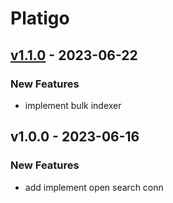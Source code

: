 # Platigo


<a name="v1.1.0"></a>
## [v1.1.0] - 2023-06-22
### New Features
- implement bulk indexer


<a name="v1.0.0"></a>
## v1.0.0 - 2023-06-16
### New Features
- add implement open search conn


[Unreleased]: https://github.com/SPS-Redigan/mantis/compare/v1.1.0...HEAD
[v1.1.0]: https://github.com/SPS-Redigan/mantis/compare/v1.0.0...v1.1.0
